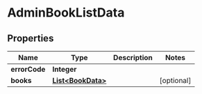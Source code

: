 # AdminBookListData

## Properties
Name | Type | Description | Notes
------------ | ------------- | ------------- | -------------
**errorCode** | **Integer** |  | 
**books** | [**List&lt;BookData&gt;**](BookData.md) |  |  [optional]
